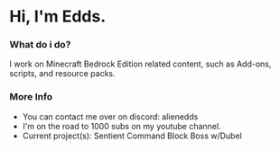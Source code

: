 # Hi, I'm Edds.

### What do i do?
I work on Minecraft Bedrock Edition related content, such as Add-ons, scripts, and resource packs.

### More Info
- You can contact me over on discord: alienedds
- I'm on the road to 1000 subs on my youtube channel.
- Current project(s): Sentient Command Block Boss w/Dubel
